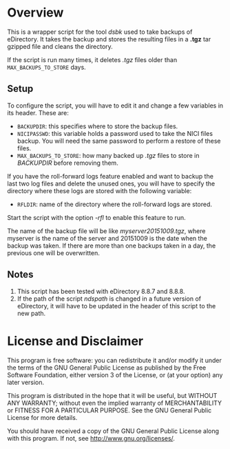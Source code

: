 # Overview

This is a wrapper script for the tool *dsbk* used to take backups of eDirectory.
It takes the backup and stores the resulting files in a **.tgz** tar gzipped
file and cleans the directory.

If the script is run many times, it deletes *.tgz* files older than
`MAX_BACKUPS_TO_STORE` days.

## Setup

To configure the script, you will have to edit it and change a few variables in
its header. These are:

- `BACKUPDIR`: this specifies where to store the backup files.
- `NICIPASSWD`: this variable holds a password used to take the NICI files
  backup. You will need the same password to perform a restore of these files.
- `MAX_BACKUPS_TO_STORE`: how many backed up *.tgz* files to store in
  *BACKUPDIR* before removing them.

If you have the roll-forward logs feature enabled and want to backup the last
two log files and delete the unused ones, you will have to specify the directory
where these logs are stored with the following variable:

- `RFLDIR`: name of the directory where the roll-forward logs are stored.

Start the script with the option *-rfl* to enable this feature to run.

The name of the backup file will be like *myserver20151009.tgz*, where myserver
is the name of the server and 20151009 is the date when the backup was taken. If
there are more than one backups taken in a day, the previous one will be
overwritten.

## Notes

1. This script has been tested with eDirectory 8.8.7 and 8.8.8.
2. If the path of the script *ndspath* is changed in a future version of
eDirectory, it will have to be updated in the header of this script to the new
path.

# License and Disclaimer

This program is free software: you can redistribute it and/or modify it under
the terms of the GNU General Public License as published by the Free Software
Foundation, either version 3 of the License, or (at your option) any later
version.

This program is distributed in the hope that it will be useful, but WITHOUT ANY
WARRANTY; without even the implied warranty of MERCHANTABILITY or FITNESS FOR A
PARTICULAR PURPOSE. See the GNU General Public License for more details.

You should have received a copy of the GNU General Public License along with
this program. If not, see http://www.gnu.org/licenses/.

